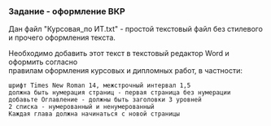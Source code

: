 ### Задание - оформление ВКР

Дан файл "Курсовая_по ИТ.txt" - простой текстовый файл без стилевого и прочего оформления текста.

Необходимо добавить этот текст в текстовый редактор Word и оформить согласно  
правилам оформления курсовых и дипломных работ, в частности:
```
шрифт Times New Roman 14, межстрочный интервал 1,5
должна быть нумерация страниц - первая страница без нумерации
добавьте Оглавление - должны быть заголовки 3 уровней
2 списка - нумерованный и ненумерованный
Каждая глава должна начинаться с новой страницы
```
